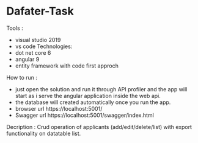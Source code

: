 # Dafater-Task


Tools :
- visual studio 2019
- vs code 
Technologies:
- dot net core 6 
- angular 9 
- entity framework with code first approch

How to run :
- just open the solution and run it through API profiler and the app will start as i serve the angular application inside the web api.
- the database will created automatically once you run the app. 
- browser url  https://localhost:5001/
- Swagger url  https://localhost:5001/swagger/index.html

Decription : 
Crud operation of applicants (add/edit/delete/list) with export functionality on datatable list.
